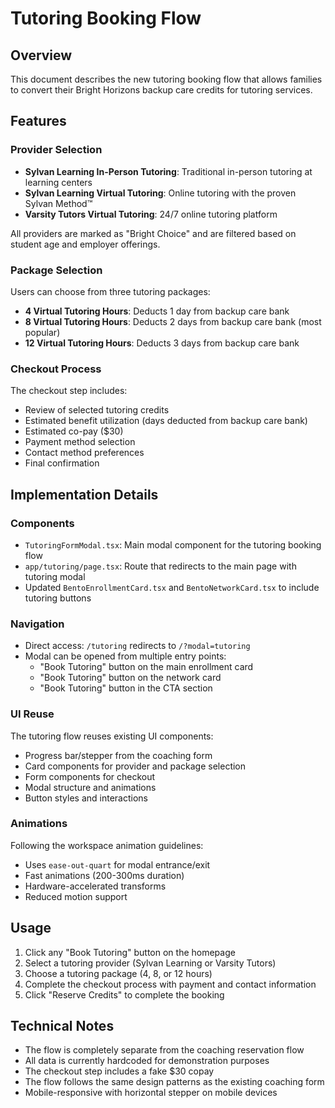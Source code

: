 # Tutoring Booking Flow

## Overview

This document describes the new tutoring booking flow that allows families to convert their Bright Horizons backup care credits for tutoring services.

## Features

### Provider Selection
- **Sylvan Learning In-Person Tutoring**: Traditional in-person tutoring at learning centers
- **Sylvan Learning Virtual Tutoring**: Online tutoring with the proven Sylvan Method™
- **Varsity Tutors Virtual Tutoring**: 24/7 online tutoring platform

All providers are marked as "Bright Choice" and are filtered based on student age and employer offerings.

### Package Selection
Users can choose from three tutoring packages:
- **4 Virtual Tutoring Hours**: Deducts 1 day from backup care bank
- **8 Virtual Tutoring Hours**: Deducts 2 days from backup care bank (most popular)
- **12 Virtual Tutoring Hours**: Deducts 3 days from backup care bank

### Checkout Process
The checkout step includes:
- Review of selected tutoring credits
- Estimated benefit utilization (days deducted from backup care bank)
- Estimated co-pay ($30)
- Payment method selection
- Contact method preferences
- Final confirmation

## Implementation Details

### Components
- `TutoringFormModal.tsx`: Main modal component for the tutoring booking flow
- `app/tutoring/page.tsx`: Route that redirects to the main page with tutoring modal
- Updated `BentoEnrollmentCard.tsx` and `BentoNetworkCard.tsx` to include tutoring buttons

### Navigation
- Direct access: `/tutoring` redirects to `/?modal=tutoring`
- Modal can be opened from multiple entry points:
  - "Book Tutoring" button on the main enrollment card
  - "Book Tutoring" button on the network card
  - "Book Tutoring" button in the CTA section

### UI Reuse
The tutoring flow reuses existing UI components:
- Progress bar/stepper from the coaching form
- Card components for provider and package selection
- Form components for checkout
- Modal structure and animations
- Button styles and interactions

### Animations
Following the workspace animation guidelines:
- Uses `ease-out-quart` for modal entrance/exit
- Fast animations (200-300ms duration)
- Hardware-accelerated transforms
- Reduced motion support

## Usage

1. Click any "Book Tutoring" button on the homepage
2. Select a tutoring provider (Sylvan Learning or Varsity Tutors)
3. Choose a tutoring package (4, 8, or 12 hours)
4. Complete the checkout process with payment and contact information
5. Click "Reserve Credits" to complete the booking

## Technical Notes

- The flow is completely separate from the coaching reservation flow
- All data is currently hardcoded for demonstration purposes
- The checkout step includes a fake $30 copay
- The flow follows the same design patterns as the existing coaching form
- Mobile-responsive with horizontal stepper on mobile devices
